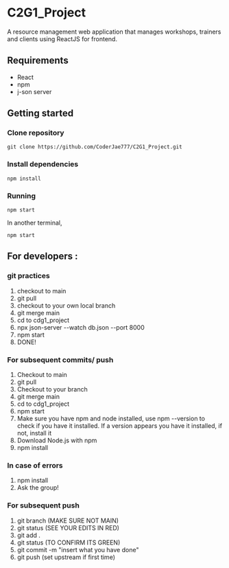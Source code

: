 # C2G1_Project
A resource management web application that manages workshops, trainers and clients using ReactJS for frontend.

## Requirements
* React
* npm
* j-son server

## Getting started

### Clone repository
```shell
git clone https://github.com/CoderJae777/C2G1_Project.git
```

### Install dependencies
```shell
npm install
```

### Running
```shell
npm start
```
In another terminal,
```shell
npm start
```


## For developers : 
### git practices
1. checkout to main
2. git pull
3. checkout to your own local branch
4. git merge main
5. cd to cdg1_project
6. npx json-server --watch db.json --port 8000
7. npm start
8. DONE!

### For subsequent commits/ push
1. Checkout to main
2. git pull
3. Checkout to your branch
4. git merge main 
5. cd to cdg1_project
6. npm start
7. Make sure you have npm and node installed, use npm --version to check if you have it installed. If a version appears you have it installed, if not, install it 
8. Download Node.js with npm 
9. npm install 

### In case of errors
1. npm install 
2. Ask the group!

### For subsequent push 
1. git branch (MAKE SURE NOT MAIN)
2. git status (SEE YOUR EDITS IN RED)
3. git add .
4. git status (TO CONFIRM ITS GREEN)
5. git commit -m "insert what you have done" 
6. git push (set upstream if first time)